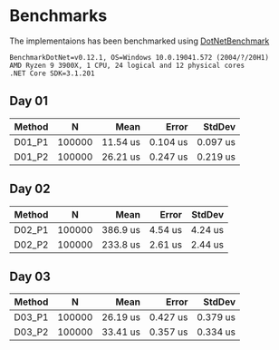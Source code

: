 # Benchmarks
The implementaions has been benchmarked using [DotNetBenchmark](https://github.com/dotnet/BenchmarkDotNet)

```
BenchmarkDotNet=v0.12.1, OS=Windows 10.0.19041.572 (2004/?/20H1)
AMD Ryzen 9 3900X, 1 CPU, 24 logical and 12 physical cores
.NET Core SDK=3.1.201
```

## Day 01
| Method |      N |     Mean |    Error |   StdDev |
|------- |------- |---------:|---------:|---------:|
| D01_P1 | 100000 | 11.54 us | 0.104 us | 0.097 us |
| D01_P2 | 100000 | 26.21 us | 0.247 us | 0.219 us |

## Day 02
| Method |      N |     Mean |   Error |  StdDev |
|------- |------- |---------:|--------:|--------:|
| D02_P1 | 100000 | 386.9 us | 4.54 us | 4.24 us |
| D02_P2 | 100000 | 233.8 us | 2.61 us | 2.44 us |

## Day 03
| Method |      N |     Mean |    Error |   StdDev |
|------- |------- |---------:|---------:|---------:|
| D03_P1 | 100000 | 26.19 us | 0.427 us | 0.379 us |
| D03_P2 | 100000 | 33.41 us | 0.357 us | 0.334 us |